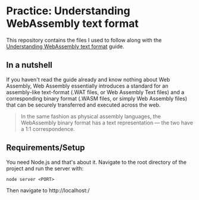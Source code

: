 # Practice: Understanding WebAssembly text format

This repository contains the files I used to follow along with the [Understanding WebAssembly text format](https://developer.mozilla.org/en-US/docs/WebAssembly/Understanding_the_text_format) guide.

## In a nutshell

If you haven't read the guide already and know nothing about Web Assembly, Web Assembly essentially introduces a standard for an assembly-like text-format (.WAT files, or Web Assembly Text files) and a corresponding binary format (.WASM files, or simply Web Assembly files) that can be securely transferred and executed across the web.

> In the same fashion as physical assembly languages, the WebAssembly binary format has a text representation — the two have a 1:1 correspondence.

## Requirements/Setup

You need Node.js and that's about it. Navigate to the root directory of the project and run the server with:
```
node server <PORT>
```
Then navigate to http://localhost:<PORT>/